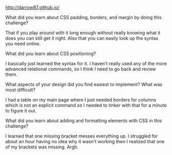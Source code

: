 http://darrow87.github.io/

What did you learn about CSS padding, borders, and margin by doing this challenge?

That if you play around with it long enough without really knowing what it does you can still get it right. Also that you can easily look up the syntax you need online.

What did you learn about CSS positioning?

I basically just learned the syntax for it. I haven't really used any of the more advanced relational commands, so I think I need to go back and review them.

What aspects of your design did you find easiest to implement? What was most difficult?

I had a table on my main page where I just needed borders for columns which is not an explicit command so I needed to tinker with that for a minute to figure it out.

What did you learn about adding and formatting elements with CSS in this challenge?

I learned that one missing bracket messes everything up. I struggled for about an hour having no idea why it wasn't working then I realized that one of my brackets was missing. Argh.

